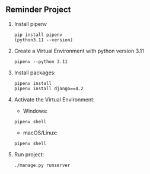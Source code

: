 ## Reminder Project

1. Install pipenv

   ```
   pip install pipenv
   (python3.11 --version)
   ```

2. Create a Virtual Environment with python version 3.11

   ```
   pipenv --python 3.11
   ```

3. Install packages:

   ```
   pipenv install
   pipenv install django==4.2
   ```

4. Activate the Virtual Environment:

   - Windows:

   ```
   pipenv shell
   ```

   - macOS/Linux:

   ```
   pipenv shell
   ```

5. Run project:

   ```
   ./manage.py runserver
   ```
